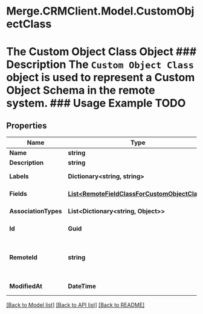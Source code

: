 # Merge.CRMClient.Model.CustomObjectClass
# The Custom Object Class Object ### Description The `Custom Object Class` object is used to represent a Custom Object Schema in the remote system. ### Usage Example TODO

## Properties

Name | Type | Description | Notes
------------ | ------------- | ------------- | -------------
**Name** | **string** |  | [optional] 
**Description** | **string** |  | [optional] 
**Labels** | **Dictionary&lt;string, string&gt;** |  | [optional] [readonly] 
**Fields** | [**List&lt;RemoteFieldClassForCustomObjectClass&gt;**](RemoteFieldClassForCustomObjectClass.md) |  | [optional] [readonly] 
**AssociationTypes** | **List&lt;Dictionary&lt;string, Object&gt;&gt;** |  | [optional] [readonly] 
**Id** | **Guid** |  | [optional] [readonly] 
**RemoteId** | **string** | The third-party API ID of the matching object. | [optional] 
**ModifiedAt** | **DateTime** |  | [optional] [readonly] 

[[Back to Model list]](../README.md#documentation-for-models) [[Back to API list]](../README.md#documentation-for-api-endpoints) [[Back to README]](../README.md)

